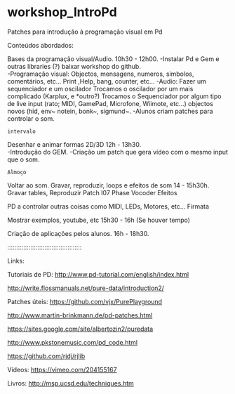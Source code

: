 # workshop_IntroPd
Patches para introdução à programação visual em Pd

Conteúdos abordados:

Bases da programação visual/Audio. 10h30 - 12h00.
    -Instalar Pd e Gem e outras libraries (?) baixar workshop do github.<br>
    -Programação visual:
      Objectos, mensagens, numeros, simbolos, comentários, etc…
      Print ,Help, bang, counter, etc…
     -Audio:
      Fazer um sequenciador e um oscilador
      Trocamos o oscilador por um mais complicado (Karplux, e *outro?)
      Trocamos o Sequenciador por algum tipo de live input (rato; MIDI, GamePad, Microfone, Wiimote, etc…) objectos novos (hid, env~ notein, bonk~, sigmund~.
     -Alunos criam patches para controlar o som.
    
    intervalo

Desenhar e animar formas 2D/3D  12h - 13h30.  
 -Introdução do GEM.
 -Criação um patch que gera vídeo com o mesmo input que o som.

    Almoço

Voltar ao som. Gravar, reproduzir, loops e efeitos de som 14 - 15h30h.
    Gravar tables, Reproduzir
Patch I07 Phase Vocoder
Efeitos

PD a controlar outras coisas como MIDI, LEDs, Motores, etc… Firmata
    
Mostrar exemplos, youtube, etc 15h30 - 16h  (Se houver tempo)

Criação de aplicações pelos alunos. 16h - 18h30.    

::::::::::::::::::::::::::::::::::::::::::

Links:

Tutoriais de PD:
http://www.pd-tutorial.com/english/index.html

http://write.flossmanuals.net/pure-data/introduction2/

Patches úteis:
https://github.com/vjx/PurePlayground

http://www.martin-brinkmann.de/pd-patches.html

https://sites.google.com/site/albertozin2/puredata

http://www.pkstonemusic.com/pd_code.html

https://github.com/rjdj/rjlib

Vídeos:
https://vimeo.com/204155167

Livros:
http://msp.ucsd.edu/techniques.htm

